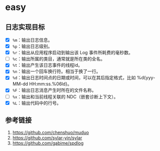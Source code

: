 # easy

## 日志实现目标

- [x] `%m`：输出日志信息。
- [x] `%p`：输出日志级别。
- [x] `%r`：输出从应用程序启动到输出该 Log 事件所耗费的毫秒数。
- [ ] `%c`：输出所属的类目，通常就是所在类的全名。
- [x] `%t`：输出产生该日志事件的线程id。
- [x] `%n`：输出一个回车换行符。相当于换了一行。
- [x] `%d`：输出日志时间点的日期或时间，可以在其后指定格式，比如 %d{yyy-MM-dd HH:mm:ss.%06ld}。
- [x] `%F`：输出日志消息产生时所在的文件名称。
- [ ] `%x`：输出和当前线程关联的 NDC（嵌套诊断上下文）。
- [x] `%L`：输出代码中的行号。

## 参考链接
1. https://github.com/chenshuo/muduo
2. https://github.com/sylar-yin/sylar
3. https://github.com/gabime/spdlog